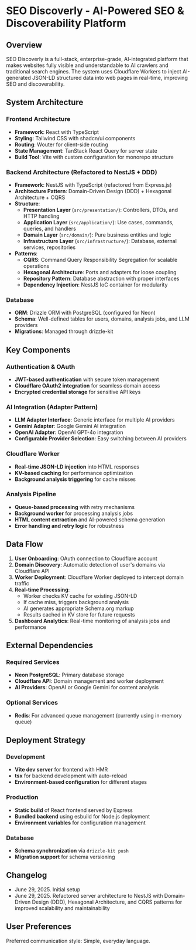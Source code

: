 # SEO Discoverly - AI-Powered SEO & Discoverability Platform

## Overview

SEO Discoverly is a full-stack, enterprise-grade, AI-integrated platform that makes websites fully visible and understandable to AI crawlers and traditional search engines. The system uses Cloudflare Workers to inject AI-generated JSON-LD structured data into web pages in real-time, improving SEO and discoverability.

## System Architecture

### Frontend Architecture
- **Framework**: React with TypeScript
- **Styling**: Tailwind CSS with shadcn/ui components
- **Routing**: Wouter for client-side routing
- **State Management**: TanStack React Query for server state
- **Build Tool**: Vite with custom configuration for monorepo structure

### Backend Architecture (Refactored to NestJS + DDD)
- **Framework**: NestJS with TypeScript (refactored from Express.js)
- **Architecture Pattern**: Domain-Driven Design (DDD) + Hexagonal Architecture + CQRS
- **Structure**:
  - **Presentation Layer** (`src/presentation/`): Controllers, DTOs, and HTTP handling
  - **Application Layer** (`src/application/`): Use cases, commands, queries, and handlers
  - **Domain Layer** (`src/domain/`): Pure business entities and logic
  - **Infrastructure Layer** (`src/infrastructure/`): Database, external services, repositories
- **Patterns**:
  - **CQRS**: Command Query Responsibility Segregation for scalable operations
  - **Hexagonal Architecture**: Ports and adapters for loose coupling
  - **Repository Pattern**: Database abstraction with proper interfaces
  - **Dependency Injection**: NestJS IoC container for modularity

### Database
- **ORM**: Drizzle ORM with PostgreSQL (configured for Neon)
- **Schema**: Well-defined tables for users, domains, analysis jobs, and LLM providers
- **Migrations**: Managed through drizzle-kit

## Key Components

### Authentication & OAuth
- **JWT-based authentication** with secure token management
- **Cloudflare OAuth2 integration** for seamless domain access
- **Encrypted credential storage** for sensitive API keys

### AI Integration (Adapter Pattern)
- **LLM Adapter Interface**: Generic interface for multiple AI providers
- **Gemini Adapter**: Google Gemini AI integration
- **OpenAI Adapter**: OpenAI GPT-4o integration
- **Configurable Provider Selection**: Easy switching between AI providers

### Cloudflare Worker
- **Real-time JSON-LD injection** into HTML responses
- **KV-based caching** for performance optimization
- **Background analysis triggering** for cache misses

### Analysis Pipeline
- **Queue-based processing** with retry mechanisms
- **Background worker** for processing analysis jobs
- **HTML content extraction** and AI-powered schema generation
- **Error handling and retry logic** for robustness

## Data Flow

1. **User Onboarding**: OAuth connection to Cloudflare account
2. **Domain Discovery**: Automatic detection of user's domains via Cloudflare API
3. **Worker Deployment**: Cloudflare Worker deployed to intercept domain traffic
4. **Real-time Processing**: 
   - Worker checks KV cache for existing JSON-LD
   - If cache miss, triggers background analysis
   - AI generates appropriate Schema.org markup
   - Results cached in KV store for future requests
5. **Dashboard Analytics**: Real-time monitoring of analysis jobs and performance

## External Dependencies

### Required Services
- **Neon PostgreSQL**: Primary database storage
- **Cloudflare API**: Domain management and worker deployment
- **AI Providers**: OpenAI or Google Gemini for content analysis

### Optional Services
- **Redis**: For advanced queue management (currently using in-memory queue)

## Deployment Strategy

### Development
- **Vite dev server** for frontend with HMR
- **tsx** for backend development with auto-reload
- **Environment-based configuration** for different stages

### Production
- **Static build** of React frontend served by Express
- **Bundled backend** using esbuild for Node.js deployment
- **Environment variables** for configuration management

### Database
- **Schema synchronization** via `drizzle-kit push`
- **Migration support** for schema versioning

## Changelog

- June 29, 2025. Initial setup
- June 29, 2025. Refactored server architecture to NestJS with Domain-Driven Design (DDD), Hexagonal Architecture, and CQRS patterns for improved scalability and maintainability

## User Preferences

Preferred communication style: Simple, everyday language.